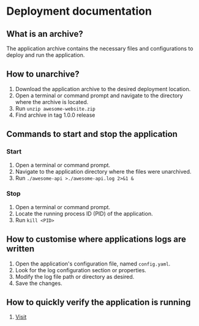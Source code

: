 # Deployment documentation

## What is an archive?

The application archive contains the necessary files and
configurations to deploy and run the application.

## How to unarchive?

1. Download the application archive to
the desired deployment location.
2. Open a terminal or command prompt and navigate to
the directory where the archive is located.
3. Run `unzip awesome-website.zip`
4. Find archive in tag 1.0.0 release

## Commands to start and stop the application  
  
### Start

1. Open a terminal or command prompt.
2. Navigate to the application directory where
the files were unarchived.
3. Run `./awesome-api >./awesome-api.log 2>&1 &`

### Stop

1. Open a terminal or command prompt.
2. Locate the running process ID (PID) of the application.
3. Run `kill <PID>`

## How to customise where applications logs are written

1. Open the application's configuration file, named `config.yaml`.
2. Look for the log configuration section or properties.
3. Modify the log file path or directory as desired.
4. Save the changes.

## How to quickly verify the application is running

1. [Visit](http://localhost:9999)
